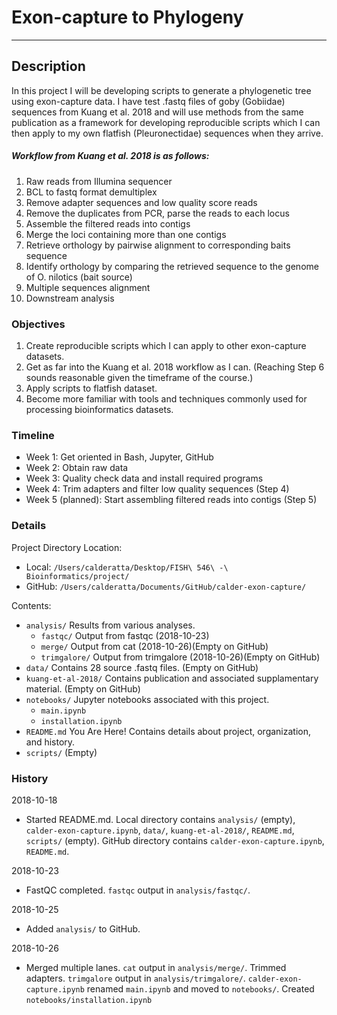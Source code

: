 # Exon-capture to Phylogeny

***

## Description
In this project I will be developing scripts to generate a phylogenetic tree using exon-capture data. I have test .fastq files of goby (Gobiidae) sequences from Kuang et al. 2018 and will use methods from the same publication as a framework for developing reproducible scripts which I can then apply to my own flatfish (Pleuronectidae) sequences when they arrive.
##### Workflow from Kuang et al. 2018 is as follows:
1. Raw reads from Illumina sequencer
2. BCL to fastq format demultiplex
3. Remove adapter sequences and low quality score reads
4. Remove the duplicates from PCR, parse the reads to each locus
5. Assemble the filtered reads into contigs
6. Merge the loci containing more than one contigs
7. Retrieve orthology by pairwise alignment to corresponding baits sequence
8. Identify orthology by comparing the retrieved sequence to the genome of O. nilotics (bait source)
9. Multiple sequences alignment
10. Downstream analysis

### Objectives
1. Create reproducible scripts which I can apply to other exon-capture datasets.
2. Get as far into the Kuang et al. 2018 workflow as I can. (Reaching Step 6 sounds reasonable given the timeframe of the course.)
3. Apply scripts to flatfish dataset.
4. Become more familiar with tools and techniques commonly used for processing bioinformatics datasets.

### Timeline
- Week 1: Get oriented in Bash, Jupyter, GitHub
- Week 2: Obtain raw data
- Week 3: Quality check data and install required programs
- Week 4: Trim adapters and filter low quality sequences (Step 4)
- Week 5 (planned): Start assembling filtered reads into contigs (Step 5)

### Details
Project Directory Location:

- Local:  `/Users/calderatta/Desktop/FISH\ 546\ -\ Bioinformatics/project/`
- GitHub: `/Users/calderatta/Documents/GitHub/calder-exon-capture/`

Contents:

- `analysis/` Results from various analyses.
   - `fastqc/` Output from fastqc (2018-10-23)
   - `merge/`  Output from cat (2018-10-26)(Empty on GitHub)
   - `trimgalore/`  Output from trimgalore (2018-10-26)(Empty on GitHub)
- `data/` Contains 28 source .fastq files. (Empty on GitHub)
- `kuang-et-al-2018/` Contains publication and associated supplamentary material. (Empty on GitHub)
- `notebooks/` Jupyter notebooks associated with this project.
    - `main.ipynb`
    - `installation.ipynb`
- `README.md` You Are Here! Contains details about project, organization, and history.
- `scripts/` (Empty)


### History


2018-10-18
- Started README.md. Local directory contains `analysis/` (empty), `calder-exon-capture.ipynb`, `data/`, `kuang-et-al-2018/`, `README.md`, `scripts/` (empty). GitHub directory contains `calder-exon-capture.ipynb`, `README.md`.

2018-10-23
- FastQC completed. `fastqc` output in `analysis/fastqc/`.

2018-10-25
- Added `analysis/` to GitHub.

2018-10-26
- Merged multiple lanes. `cat` output in `analysis/merge/`. Trimmed adapters. `trimgalore` output in `analysis/trimgalore/`. `calder-exon-capture.ipynb` renamed `main.ipynb` and moved to `notebooks/`. Created `notebooks/installation.ipynb`

